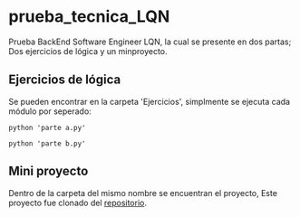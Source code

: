# prueba_tecnica_LQN
Prueba BackEnd Software Engineer LQN, la cual se presente en dos partas; Dos ejercicios de lógica y un minproyecto.
## Ejercicios de lógica
Se pueden encontrar en la carpeta 'Ejercicios', simplmente se ejecuta cada módulo por seperado:
```
python 'parte a.py'
```
```
python 'parte b.py'
```
## Mini proyecto
Dentro de la carpeta del mismo nombre se encuentran el proyecto, Este proyecto fue clonado del [repositorio](https://github.com/LQNTech/swapi-back).
